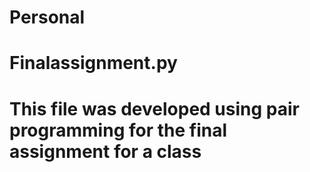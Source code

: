 # Personal

# Finalassignment.py 
# This file was developed using pair programming for the final assignment for a class


